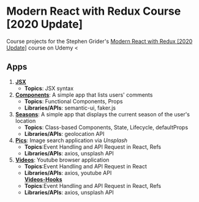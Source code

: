 # Modern React with Redux Course [2020 Update]
Course projects for the Stephen Grider's [Modern React with Redux [2020 Update]](https://www.udemy.com/course/react-redux/) course on Udemy
<
## Apps
1. **[JSX](/01-jsx)** 
    - **Topics**: JSX syntax
2. **[Components](/02-components)**: A simple app that lists users' comments
    - **Topics**: Functional Components, Props
    - **Libraries/APIs**: semantic-ui, faker.js
3. **[Seasons](/03-seasons)**: A simple app that displays the current season of the user's location
    - **Topics**: Class-based Components, State, Lifecycle, defaultProps
    - **Libraries/APIs**: geolocation API
4. **[Pics](/04-pics)**: Image search application via *Unsplash*
    - **Topics**:Event Handling and API Request in React, Refs
    - **Libraries/APIs**: axios, unsplash API
5. **[Videos](/05-videos)**: Youtube browser application
    - **Topics**:Event Handling and API Request in React
    - **Libraries/APIs**: axios, youtube API    
   **[Videos-Hooks](/05-videos-hooks)**
    - **Topics**:Event Handling and API Request in React, Refs
    - **Libraries/APIs**: axios, unsplash API 
